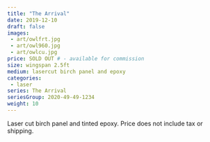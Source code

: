 ```yaml
---
title: "The Arrival"
date: 2019-12-10
draft: false
images:
 - art/owlfrt.jpg
 - art/owl960.jpg
 - art/owlcu.jpg
price: SOLD OUT # - available for commission 
size: wingspan 2.5ft 
medium: lasercut birch panel and epoxy
categories:
 - laser
series: The Arrival
seriesGroup: 2020-49-49-1234
weight: 10
---
```


Laser cut birch panel and tinted epoxy. Price does not include tax or shipping.

